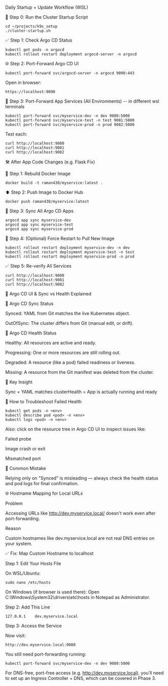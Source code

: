 Daily Startup + Update Workflow (WSL)

🧰 Step 0: Run the Cluster Startup Script
```
cd ~/projects/k9s_setup
./cluster-startup.sh
```
✅ Step 1: Check Argo CD Status
```
kubectl get pods -n argocd
kubectl rollout restart deployment argocd-server -n argocd
```
🌐 Step 2: Port-Forward Argo CD UI
```
kubectl port-forward svc/argocd-server -n argocd 9090:443
```
Open in browser:
```
https://localhost:9090
```
🧪 Step 3: Port-Forward App Services (All Environments) -- in different wsl terminals
```
kubectl port-forward svc/myservice-dev -n dev 9080:5000
kubectl port-forward svc/myservice-test -n test 9081:5000
kubectl port-forward svc/myservice-prod -n prod 9082:5000
```
Test each:
```
curl http://localhost:9080
curl http://localhost:9081
curl http://localhost:9082
```
🛠️ After App Code Changes (e.g. Flask Fix)

🚀 Step 1: Rebuild Docker Image
```
docker build -t raman430/myservice:latest .
```
⬆️ Step 2: Push Image to Docker Hub
```
docker push raman430/myservice:latest
```
🔄 Step 3: Sync All Argo CD Apps
```
argocd app sync myservice-dev
argocd app sync myservice-test
argocd app sync myservice-prod
```
🔁 Step 4: (Optional) Force Restart to Pull New Image
```
kubectl rollout restart deployment myservice-dev -n dev
kubectl rollout restart deployment myservice-test -n test
kubectl rollout restart deployment myservice-prod -n prod
```
✅ Step 5: Re-verify All Services
```
curl http://localhost:9080
curl http://localhost:9081
curl http://localhost:9082
```

📘 Argo CD UI & Sync vs Health Explained

🎯 Argo CD Sync Status

Synced: YAML from Git matches the live Kubernetes object.

OutOfSync: The cluster differs from Git (manual edit, or drift).

🚥 Argo CD Health Status

Healthy: All resources are active and ready.

Progressing: One or more resources are still rolling out.

Degraded: A resource (like a pod) failed readiness or liveness.

Missing: A resource from the Git manifest was deleted from the cluster.

🧠 Key Insight

Sync = YAML matches clusterHealth = App is actually running and ready

🔧 How to Troubleshoot Failed Health
```
kubectl get pods -n <env>
kubectl describe pod <pod> -n <env>
kubectl logs <pod> -n <env>
```
Also: click on the resource tree in Argo CD UI to inspect issues like:

Failed probe

Image crash or exit

Mismatched port

🛑 Common Mistake

Relying only on "Synced" is misleading — always check the health status and pod logs for final confirmation.

🌐 Hostname Mapping for Local URLs

Problem

Accessing URLs like http://dev.myservice.local/ doesn't work even after port-forwarding.

Reason

Custom hostnames like dev.myservice.local are not real DNS entries on your system.

✅ Fix: Map Custom Hostname to localhost

Step 1: Edit Your Hosts File

On WSL/Ubuntu:
```
sudo nano /etc/hosts
```
On Windows (if browser is used there):
Open C:\Windows\System32\drivers\etc\hosts in Notepad as Administrator.

Step 2: Add This Line
```
127.0.0.1    dev.myservice.local
```
Step 3: Access the Service

Now visit:
```
http://dev.myservice.local:9080
```
You still need port-forwarding running:
```
kubectl port-forward svc/myservice-dev -n dev 9080:5000
```
For DNS-free, port-free access (e.g. http://dev.myservice.local), you’ll need to set up an Ingress Controller + DNS, which can be covered in Phase 3.